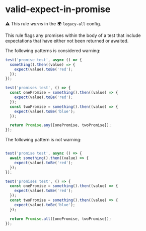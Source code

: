 # valid-expect-in-promise

⚠️ This rule _warns_ in the 🌍 `legacy-all` config.

<!-- end auto-generated rule header -->

This rule flags any promises within the body of a test that include expectations that have either not been returned or awaited.

The following patterns is considered warning:

```js
test('promise test', async () => {
  something().then((value) => {
    expect(value).toBe('red');
  });
});

test('promises test', () => {
  const onePromise = something().then((value) => {
    expect(value).toBe('red');
  });
  const twoPromise = something().then((value) => {
    expect(value).toBe('blue');
  });

  return Promise.any([onePromise, twoPromise]);
});
```

The following pattern is not warning:

```js

test('promise test', async () => {
  await something().then((value) => {
    expect(value).toBe('red');
  });
});

test('promises test', () => {
  const onePromise = something().then((value) => {
    expect(value).toBe('red');
  });
  const twoPromise = something().then((value) => {
    expect(value).toBe('blue');
  });

  return Promise.all([onePromise, twoPromise]);
});

```